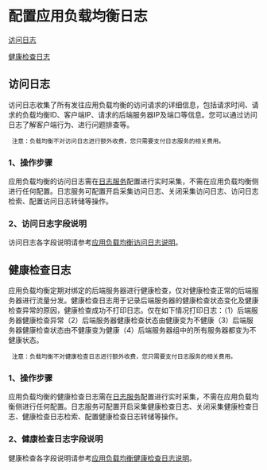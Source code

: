 # 配置应用负载均衡日志

[访问日志](Access-Log#user-content-1)

[健康检查日志](Access-Log#user-content-2)

## 访问日志
<div id="user-content-1"></div>

访问日志收集了所有发往应用负载均衡的访问请求的详细信息，包括请求时间、请求的负载均衡ID、客户端IP、请求的后端服务器IP及端口等信息。您可以通过访问日志了解客户端行为、进行问题排查等。

     注意：负载均衡不对访问日志进行额外收费，您只需要支付日志服务的相关费用。

### 1、操作步骤
应用负载均衡的访问日志需在[日志服务](https://docs.jdcloud.com/log-service/product-overview)配置进行实时采集，不需在应用负载均衡侧进行任何配置。日志服务可配置开启采集访问日志、关闭采集访问日志、访问日志检索、配置访问日志转储等操作。

### 2、访问日志字段说明
访问日志各字段说明请参考[应用负载均衡访问日志说明](https://docs.jdcloud.com/log-service/alblog)。

## 健康检查日志
<div id="user-content-2"></div>

应用负载均衡定期对绑定的后端服务器进行健康检查，仅对健康检查正常的后端服务器进行流量分发。健康检查日志用于记录后端服务器的健康检查状态变化及健康检查异常的原因，健康检查成功不打印日志。仅在如下情况打印日志：（1）后端服务器健康检查异常（2）后端服务器健康检查状态由健康变为不健康（3）后端服务器健康检查状态由不健康变为健康（4）后端服务器组中的所有服务器都变为不健康状态。

     注意：负载均衡不对健康检查日志进行额外收费，您只需要支付日志服务的相关费用。

### 1、操作步骤
应用负载均衡的健康检查日志需在[日志服务](https://docs.jdcloud.com/log-service/product-overview)配置进行实时采集，不需在应用负载均衡侧进行任何配置。日志服务可配置开启采集健康检查日志、关闭采集健康检查日志、健康检查日志检索、配置健康检查日志转储等操作。

### 2、健康检查日志字段说明

健康检查各字段说明请参考[应用负载均衡健康检查日志说明](https://docs.jdcloud.com/log-service/alblog)。
